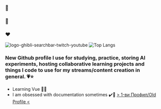 ### 🤍
### 💚   
### ❤️
![logo-ghibli-searchbar-twitch-youtube](https://github.com/user-attachments/assets/af52bdb9-099e-48cd-91d1-677ce2d8dcde)
![Top Langs](https://github-readme-stats.vercel.app/api/top-langs/?username=gerryjekova&hide=html,css,scss&theme=dracula)
### New Github profile I use for studying, practice, storing AI experiments, hosting collaborative learning projects and things I code to use for my streams/content creation in general. 💗⭐
- Learning Vue 🤔💗
- I am obsessed with documentation sometimes ✔️📁
[>  1-ви Профил/Old Profile  <](https://github.com/Hiratsuna)


